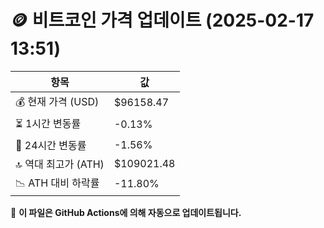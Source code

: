 # 🪙 비트코인 가격 업데이트 (2025-02-17 13:51)

| 항목                | 값 |
|--------------------|----------------|
| 💰 현재 가격 (USD) | $96158.47 |
| ⏳ 1시간 변동률    | -0.13% |
| 📆 24시간 변동률   | -1.56% |
| 🔝 역대 최고가 (ATH) | $109021.48 |
| 📉 ATH 대비 하락률 | -11.80% |

🔄 **이 파일은 GitHub Actions에 의해 자동으로 업데이트됩니다.**
